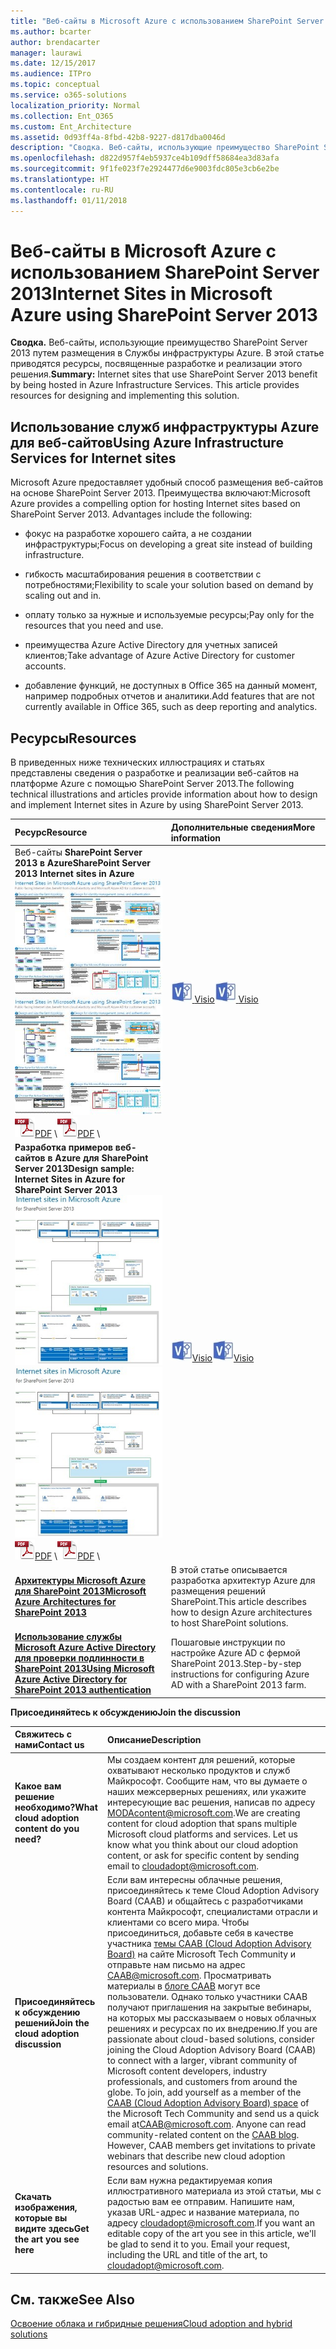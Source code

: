 ```yaml
---
title: "Веб-сайты в Microsoft Azure с использованием SharePoint Server 2013"
ms.author: bcarter
author: brendacarter
manager: laurawi
ms.date: 12/15/2017
ms.audience: ITPro
ms.topic: conceptual
ms.service: o365-solutions
localization_priority: Normal
ms.collection: Ent_O365
ms.custom: Ent_Architecture
ms.assetid: 0d93ff4a-8fbd-42b8-9227-d817dba0046d
description: "Сводка. Веб-сайты, использующие преимущество SharePoint Server 2013 путем размещения в Службы инфраструктуры Azure. В этой статье приводятся ресурсы, посвященные разработке и реализации этого решения."
ms.openlocfilehash: d822d957f4eb5937ce4b109dff58684ea3d83afa
ms.sourcegitcommit: 9f1fe023f7e2924477d6e9003fdc805e3cb6e2be
ms.translationtype: HT
ms.contentlocale: ru-RU
ms.lasthandoff: 01/11/2018
---
```

# <a name="internet-sites-in-microsoft-azure-using-sharepoint-server-2013"></a><span data-ttu-id="d5150-104">Веб-сайты в Microsoft Azure с использованием SharePoint Server 2013</span><span class="sxs-lookup"><span data-stu-id="d5150-104">Internet Sites in Microsoft Azure using SharePoint Server 2013</span></span>

 <span data-ttu-id="d5150-p102">**Сводка.** Веб-сайты, использующие преимущество SharePoint Server 2013 путем размещения в Службы инфраструктуры Azure. В этой статье приводятся ресурсы, посвященные разработке и реализации этого решения.</span><span class="sxs-lookup"><span data-stu-id="d5150-p102">**Summary:** Internet sites that use SharePoint Server 2013 benefit by being hosted in Azure Infrastructure Services. This article provides resources for designing and implementing this solution.</span></span>
  
## <a name="using-azure-infrastructure-services-for-internet-sites"></a><span data-ttu-id="d5150-107">Использование служб инфраструктуры Azure для веб-сайтов</span><span class="sxs-lookup"><span data-stu-id="d5150-107">Using Azure Infrastructure Services for Internet sites</span></span>

<span data-ttu-id="d5150-p103">Microsoft Azure предоставляет удобный способ размещения веб-сайтов на основе SharePoint Server 2013. Преимущества включают:</span><span class="sxs-lookup"><span data-stu-id="d5150-p103">Microsoft Azure provides a compelling option for hosting Internet sites based on SharePoint Server 2013. Advantages include the following:</span></span>
  
- <span data-ttu-id="d5150-110">фокус на разработке хорошего сайта, а не создании инфраструктуры;</span><span class="sxs-lookup"><span data-stu-id="d5150-110">Focus on developing a great site instead of building infrastructure.</span></span>
    
- <span data-ttu-id="d5150-111">гибкость масштабирования решения в соответствии с потребностями;</span><span class="sxs-lookup"><span data-stu-id="d5150-111">Flexibility to scale your solution based on demand by scaling out and in.</span></span>
    
- <span data-ttu-id="d5150-112">оплату только за нужные и используемые ресурсы;</span><span class="sxs-lookup"><span data-stu-id="d5150-112">Pay only for the resources that you need and use.</span></span>
    
- <span data-ttu-id="d5150-113">преимущества Azure Active Directory для учетных записей клиентов;</span><span class="sxs-lookup"><span data-stu-id="d5150-113">Take advantage of Azure Active Directory for customer accounts.</span></span>
    
- <span data-ttu-id="d5150-114">добавление функций, не доступных в Office 365 на данный момент, например подробных отчетов и аналитики.</span><span class="sxs-lookup"><span data-stu-id="d5150-114">Add features that are not currently available in Office 365, such as deep reporting and analytics.</span></span>
    
## <a name="resources"></a><span data-ttu-id="d5150-115">Ресурсы</span><span class="sxs-lookup"><span data-stu-id="d5150-115">Resources</span></span>

<span data-ttu-id="d5150-116">В приведенных ниже технических иллюстрациях и статьях представлены сведения о разработке и реализации веб-сайтов на платформе Azure с помощью SharePoint Server 2013.</span><span class="sxs-lookup"><span data-stu-id="d5150-116">The following technical illustrations and articles provide information about how to design and implement Internet sites in Azure by using SharePoint Server 2013.</span></span>
  
|<span data-ttu-id="d5150-117">**Ресурс**</span><span class="sxs-lookup"><span data-stu-id="d5150-117">**Resource**</span></span>|<span data-ttu-id="d5150-118">**Дополнительные сведения**</span><span class="sxs-lookup"><span data-stu-id="d5150-118">**More information**</span></span>|
|:-----|:-----|
|<span data-ttu-id="d5150-119">Веб-сайты **SharePoint Server 2013 в Azure**</span><span class="sxs-lookup"><span data-stu-id="d5150-119">**SharePoint Server 2013 Internet sites in Azure**</span></span> <br/> <span data-ttu-id="d5150-120">[![Изображение сайтов Интернета в Azure, использующих SharePoint](images/MS_AZ_SPInternetSites.jpg)          ](https://go.microsoft.com/fwlink/p/?LinkId=392552)</span><span class="sxs-lookup"><span data-stu-id="d5150-120">[![Image of Internet sites in Azure using SharePoint](images/MS_AZ_SPInternetSites.jpg)          ](https://go.microsoft.com/fwlink/p/?LinkId=392552)</span></span> <br/> <span data-ttu-id="d5150-121">![PDF-файл](images/ITPro_Other_PDFicon.png)[PDF](https://go.microsoft.com/fwlink/p/?LinkId=392552)  \\</span><span class="sxs-lookup"><span data-stu-id="d5150-121">![PDF file](images/ITPro_Other_PDFicon.png)[PDF](https://go.microsoft.com/fwlink/p/?LinkId=392552)  \\</span></span>| <span data-ttu-id="d5150-122">[![Файл Visio](images/ITPro_Other_VisioIcon.jpg)          ](https://go.microsoft.com/fwlink/p/?LinkId=392551)[Visio](https://go.microsoft.com/fwlink/p/?LinkId=392551)</span><span class="sxs-lookup"><span data-stu-id="d5150-122">[![Visio file](images/ITPro_Other_VisioIcon.jpg)          ](https://go.microsoft.com/fwlink/p/?LinkId=392551)[Visio](https://go.microsoft.com/fwlink/p/?LinkId=392551)</span></span> <br/> |<span data-ttu-id="d5150-123">В этой модели архитектуры показаны основные задачи разработки и рекомендуемые решения для архитектуры веб-сайтов в Azure.</span><span class="sxs-lookup"><span data-stu-id="d5150-123">This architecture model outlines key design activities and recommended architecture choices for Internet sites in Azure.</span></span>  <br/> |
|<span data-ttu-id="d5150-124">**Разработка примеров веб-сайтов в Azure для SharePoint Server 2013**</span><span class="sxs-lookup"><span data-stu-id="d5150-124">**Design sample: Internet Sites in Azure for SharePoint Server 2013**</span></span> <br/> <span data-ttu-id="d5150-125">[![Изображение примера проектирования: сайты Интернета в Microsoft Azure для SharePoint 2013](images/MS_AZ_InternetSitesDesignSample.jpg)          ](https://go.microsoft.com/fwlink/p/?LinkId=392549)</span><span class="sxs-lookup"><span data-stu-id="d5150-125">[![Image of the Design sample: Internet sites in Microsoft Azure for SharePoint 2013](images/MS_AZ_InternetSitesDesignSample.jpg)          ](https://go.microsoft.com/fwlink/p/?LinkId=392549)</span></span> <br/> <span data-ttu-id="d5150-126">![PDF-файл](images/ITPro_Other_PDFicon.png)[PDF](https://go.microsoft.com/fwlink/p/?LinkId=392549)  \\</span><span class="sxs-lookup"><span data-stu-id="d5150-126">![PDF file](images/ITPro_Other_PDFicon.png)[PDF](https://go.microsoft.com/fwlink/p/?LinkId=392549)  \\</span></span>| <span data-ttu-id="d5150-127">![Файл Visio](images/ITPro_Other_VisioIcon.jpg)[Visio](https://go.microsoft.com/fwlink/p/?LinkId=392548)</span><span class="sxs-lookup"><span data-stu-id="d5150-127">![Visio file](images/ITPro_Other_VisioIcon.jpg)[Visio](https://go.microsoft.com/fwlink/p/?LinkId=392548)</span></span> <br/> |<span data-ttu-id="d5150-128">Используйте этот пример в качестве отправной точки для создания своей архитектуры.</span><span class="sxs-lookup"><span data-stu-id="d5150-128">Use this design sample as a starting point for your own architecture.</span></span>  <br/> |
|<span data-ttu-id="d5150-129">**[Архитектуры Microsoft Azure для SharePoint 2013](microsoft-azure-architectures-for-sharepoint-2013.md)**</span><span class="sxs-lookup"><span data-stu-id="d5150-129">**[Microsoft Azure Architectures for SharePoint 2013](microsoft-azure-architectures-for-sharepoint-2013.md)**</span></span> <br/> |<span data-ttu-id="d5150-130">В этой статье описывается разработка архитектур Azure для размещения решений SharePoint.</span><span class="sxs-lookup"><span data-stu-id="d5150-130">This article describes how to design Azure architectures to host SharePoint solutions.</span></span>  <br/> |
|<span data-ttu-id="d5150-131">**[Использование службы Microsoft Azure Active Directory для проверки подлинности в SharePoint 2013](using-microsoft-azure-active-directory-for-sharepoint-2013-authentication.md)**</span><span class="sxs-lookup"><span data-stu-id="d5150-131">**[Using Microsoft Azure Active Directory for SharePoint 2013 authentication](using-microsoft-azure-active-directory-for-sharepoint-2013-authentication.md)**</span></span> <br/> |<span data-ttu-id="d5150-132">Пошаговые инструкции по настройке Azure AD с фермой SharePoint 2013.</span><span class="sxs-lookup"><span data-stu-id="d5150-132">Step-by-step instructions for configuring Azure AD with a SharePoint 2013 farm.</span></span>  <br/> |
   
<span data-ttu-id="d5150-133">**Присоединяйтесь к обсуждению**</span><span class="sxs-lookup"><span data-stu-id="d5150-133">**Join the discussion**</span></span>

|<span data-ttu-id="d5150-134">**Свяжитесь с нами**</span><span class="sxs-lookup"><span data-stu-id="d5150-134">**Contact us**</span></span>|<span data-ttu-id="d5150-135">**Описание**</span><span class="sxs-lookup"><span data-stu-id="d5150-135">**Description**</span></span>|
|:-----|:-----|
|<span data-ttu-id="d5150-136">**Какое вам решение необходимо?**</span><span class="sxs-lookup"><span data-stu-id="d5150-136">**What cloud adoption content do you need?**</span></span> <br/> |<span data-ttu-id="d5150-p104">Мы создаем контент для решений, которые охватывают несколько продуктов и служб Майкрософт. Сообщите нам, что вы думаете о наших межсерверных решениях, или укажите интересующие вас решения, написав по адресу [MODAcontent@microsoft.com](mailto:cloudadopt@microsoft.com?Subject=[Cloud%20Adoption%20Content%20Feedback]:%20).</span><span class="sxs-lookup"><span data-stu-id="d5150-p104">We are creating content for cloud adoption that spans multiple Microsoft cloud platforms and services. Let us know what you think about our cloud adoption content, or ask for specific content by sending email to [cloudadopt@microsoft.com](mailto:cloudadopt@microsoft.com?Subject=[Cloud%20Adoption%20Content%20Feedback]:%20).  </span></span><br/> |
|<span data-ttu-id="d5150-139">**Присоединяйтесь к обсуждению решений**</span><span class="sxs-lookup"><span data-stu-id="d5150-139">**Join the cloud adoption discussion**</span></span> <br/> |<span data-ttu-id="d5150-p105">Если вам интересны облачные решения, присоединяйтесь к теме Cloud Adoption Advisory Board (CAAB) и общайтесь с разработчиками контента Майкрософт, специалистами отрасли и клиентами со всего мира. Чтобы присоединиться, добавьте себя в качестве участника [темы CAAB (Cloud Adoption Advisory Board)]((https://aka.ms/caab)) на сайте Microsoft Tech Community и отправьте нам письмо на адрес [CAAB@microsoft.com](mailto:caab@microsoft.com?Subject=I%20just%20joined%20the%20Cloud%20Adoption%20Advisory%20Board!). Просматривать материалы в [блоге CAAB]((https://blogs.technet.com/b/solutions_advisory_board/)) могут все пользователи. Однако только участники CAAB получают приглашения на закрытые вебинары, на которых мы рассказываем о новых облачных решениях и ресурсах по их внедрению.</span><span class="sxs-lookup"><span data-stu-id="d5150-p105">If you are passionate about cloud-based solutions, consider joining the Cloud Adoption Advisory Board (CAAB) to connect with a larger, vibrant community of Microsoft content developers, industry professionals, and customers from around the globe. To join, add yourself as a member of the [CAAB (Cloud Adoption Advisory Board) space]((https://aka.ms/caab)) of the Microsoft Tech Community and send us a quick email at[CAAB@microsoft.com](mailto:caab@microsoft.com?Subject=I%20just%20joined%20the%20Cloud%20Adoption%20Advisory%20Board!). Anyone can read community-related content on the [CAAB blog]((https://blogs.technet.com/b/solutions_advisory_board/)). However, CAAB members get invitations to private webinars that describe new cloud adoption resources and solutions.  </span></span><br/> |
|<span data-ttu-id="d5150-143">**Скачать изображения, которые вы видите здесь**</span><span class="sxs-lookup"><span data-stu-id="d5150-143">**Get the art you see here**</span></span> <br/> |<span data-ttu-id="d5150-p106">Если вам нужна редактируемая копия иллюстративного материала из этой статьи, мы с радостью вам ее отправим. Напишите нам, указав URL-адрес и название материала, по адресу [cloudadopt@microsoft.com](mailto:cloudadopt@microsoft.com?subject=[Art%20Request]:%20).</span><span class="sxs-lookup"><span data-stu-id="d5150-p106">If you want an editable copy of the art you see in this article, we'll be glad to send it to you. Email your request, including the URL and title of the art, to [cloudadopt@microsoft.com](mailto:cloudadopt@microsoft.com?subject=[Art%20Request]:%20).  </span></span><br/> |
   
## <a name="see-also"></a><span data-ttu-id="d5150-146">См. также</span><span class="sxs-lookup"><span data-stu-id="d5150-146">See Also</span></span>

[<span data-ttu-id="d5150-147">Освоение облака и гибридные решения</span><span class="sxs-lookup"><span data-stu-id="d5150-147">Cloud adoption and hybrid solutions</span></span>](cloud-adoption-and-hybrid-solutions.md)



